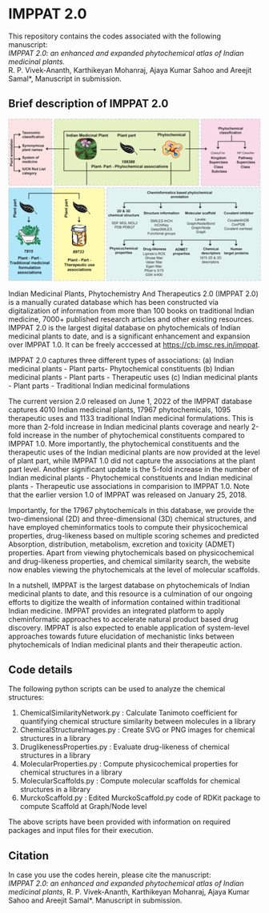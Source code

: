 # IMPPAT 2.0
 
This repository contains the codes associated with the following manuscript:<br>
<i>IMPPAT 2.0: an enhanced and expanded phytochemical atlas of Indian medicinal plants.</i><br>
R. P. Vivek-Ananth, Karthikeyan Mohanraj, Ajaya Kumar Sahoo and Areejit Samal*, Manuscript in submission.

## Brief description of IMPPAT 2.0
![DatabaseOverview](https://github.com/asamallab/IMPPAT2/blob/main/DatabaseOverview.png)

Indian Medicinal Plants, Phytochemistry And Therapeutics 2.0 (IMPPAT 2.0) is a manually curated database which has been constructed via digitalization of information from more than 100 books on traditional Indian medicine, 7000+ published research articles and other existing resources. IMPPAT 2.0 is the largest digital database on phytochemicals of Indian medicinal plants to date, and is a significant enhancement and expansion over IMPPAT 1.0. It can be freely acccessed at https://cb.imsc.res.in/imppat.

IMPPAT 2.0 captures three different types of associations:
(a) Indian medicinal plants - Plant parts- Phytochemical constituents
(b) Indian medicinal plants - Plant parts - Therapeutic uses
(c) Indian medicinal plants - Plant parts - Traditional Indian medicinal formulations

The current version 2.0 released on June 1, 2022 of the IMPPAT database captures 4010 Indian medicinal plants, 17967 phytochemicals, 1095 therapeutic uses and 1133 traditional Indian medicinal formulations. This is more than 2-fold increase in Indian medicinal plants coverage and nearly 2-fold increase in the number of phytochemical constituents compared to IMPPAT 1.0. More importantly, the phytochemical constituents and the therapeutic uses of the Indian medicinal plants are now provided at the level of plant part, while IMPPAT 1.0 did not capture the associations at the plant part level. Another significant update is the 5-fold increase in the number of Indian medicinal plants - Phytochemical constituents and Indian medicinal plants - Therapeutic use associations in comparision to IMPPAT 1.0. Note that the earlier version 1.0 of IMPPAT was released on January 25, 2018.

Importantly, for the 17967 phytochemicals in this database, we provide the two-dimensional (2D) and three-dimensional (3D) chemical structures, and have employed cheminformatics tools to compute their physicochemical properties, drug-likeness based on multiple scoring schemes and predicted Absorption, distribution, metabolism, excretion and toxicity (ADMET) properties. Apart from viewing phytochemicals based on physicochemical and drug-likeness properties, and chemical similarity search, the website now enables viewing the phytochemicals at the level of molecular scaffolds.

In a nutshell, IMPPAT is the largest database on phytochemicals of Indian medicinal plants to date, and this resource is a culmination of our ongoing efforts to digitize the wealth of information contained within traditional Indian medicine. IMPPAT provides an integrated platform to apply cheminformatic approaches to accelerate natural product based drug discovery. IMPPAT is also expected to enable application of system-level approaches towards future elucidation of mechanistic links between phytochemicals of Indian medicinal plants and their therapeutic action.

## Code details

The following python scripts can be used to analyze the chemical structures:
1) ChemicalSimilarityNetwork.py : Calculate Tanimoto coefficient for quantifying chemical structure similarity between molecules in a library
2) ChemicalStructureImages.py : Create SVG or PNG images for chemical structures in a library
3) DruglikenessProperties.py : Evaluate drug-likeness of chemical structures in a library
4) MolecularProperties.py : Compute physicochemical properties for chemical structures in a library 
5) MolecularScaffolds.py : Compute molecular scaffolds for chemical structures in a library
6) MurckoScaffold.py : Edited MurckoScaffold.py code of RDKit package to compute Scaffold at Graph/Node level

The above scripts have been provided with information on required packages and input files for their execution.

## Citation
In case you use the codes herein, please cite the manuscript:<br/>
<i>IMPPAT 2.0: an enhanced and expanded phytochemical atlas of Indian medicinal plants</i>, R. P. Vivek-Ananth, Karthikeyan Mohanraj, Ajaya Kumar Sahoo and Areejit Samal*. Manuscript in submission.
